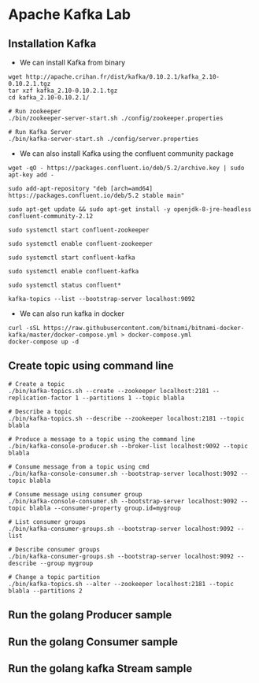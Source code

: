 # Apache Kafka Lab

## Installation Kafka

- We can install Kafka from binary 

```
wget http://apache.crihan.fr/dist/kafka/0.10.2.1/kafka_2.10-0.10.2.1.tgz
tar xzf kafka_2.10-0.10.2.1.tgz
cd kafka_2.10-0.10.2.1/

# Run zookeeper
./bin/zookeeper-server-start.sh ./config/zookeeper.properties

# Run Kafka Server 
./bin/kafka-server-start.sh ./config/server.properties
```
- We can also install Kafka using the confluent community package

```
wget -qO - https://packages.confluent.io/deb/5.2/archive.key | sudo apt-key add -

sudo add-apt-repository "deb [arch=amd64] https://packages.confluent.io/deb/5.2 stable main"

sudo apt-get update && sudo apt-get install -y openjdk-8-jre-headless confluent-community-2.12

sudo systemctl start confluent-zookeeper

sudo systemctl enable confluent-zookeeper

sudo systemctl start confluent-kafka

sudo systemctl enable confluent-kafka

sudo systemctl status confluent*

kafka-topics --list --bootstrap-server localhost:9092

```

- We can also run kafka in docker 

```
curl -sSL https://raw.githubusercontent.com/bitnami/bitnami-docker-kafka/master/docker-compose.yml > docker-compose.yml
docker-compose up -d

```


## Create topic using command line

```
# Create a topic
./bin/kafka-topics.sh --create --zookeeper localhost:2181 --replication-factor 1 --partitions 1 --topic blabla

# Describe a topic 
./bin/kafka-topics.sh --describe --zookeeper localhost:2181 --topic blabla

# Produce a message to a topic using the command line 
./bin/kafka-console-producer.sh --broker-list localhost:9092 --topic blabla

# Consume message from a topic using cmd
./bin/kafka-console-consumer.sh --bootstrap-server localhost:9092 --topic blabla

# Consume message using consumer group
./bin/kafka-console-consumer.sh --bootstrap-server localhost:9092 --topic blabla --consumer-property group.id=mygroup

# List consumer groups 
./bin/kafka-consumer-groups.sh --bootstrap-server localhost:9092 --list

# Describe consumer groups 
./bin/kafka-consumer-groups.sh --bootstrap-server localhost:9092 --describe --group mygroup

# Change a topic partition
./bin/kafka-topics.sh --alter --zookeeper localhost:2181 --topic blabla --partitions 2
```


## Run the golang Producer sample 



## Run the golang Consumer sample



## Run the golang kafka Stream sample


